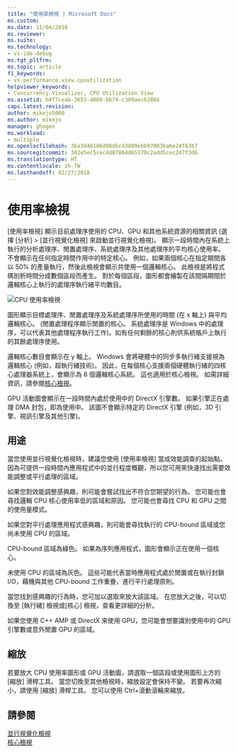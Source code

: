 ```yaml
---
title: "使用率檢視 | Microsoft Docs"
ms.custom: 
ms.date: 11/04/2016
ms.reviewer: 
ms.suite: 
ms.technology:
- vs-ide-debug
ms.tgt_pltfrm: 
ms.topic: article
f1_keywords:
- vs.performance.view.cpuutilization
helpviewer_keywords:
- Concurrency Visualizer, CPU Utilization View
ms.assetid: b4f7ceab-3653-4069-bb74-c309aec62866
caps.latest.revision: 
author: mikejo5000
ms.author: mikejo
manager: ghogen
ms.workload:
- multiple
ms.openlocfilehash: 36a3d46186d98dbcd3d89ebb97003ba6e24fb3b7
ms.sourcegitcommit: 342e5ec5cec4d07864d65379c2add5cec247f3d6
ms.translationtype: HT
ms.contentlocale: zh-TW
ms.lasthandoff: 02/27/2018
---
```

# <a name="utilization-view"></a>使用率檢視
[使用率檢視] 顯示目前處理序使用的 CPU、GPU 和其他系統資源的相關資訊 (選擇 [分析] > [並行視覺化檢視] 來啟動並行視覺化檢視)。 顯示一段時間內在系統上執行的分析處理序、閒置處理序、系統處理序及其他處理序的平均核心使用率。 不會顯示在任何指定時間作用中的特定核心。 例如，如果兩個核心在指定期間各以 50% 的產量執行，然後此檢視會顯示共使用一個邏輯核心。 此檢視是將程式碼剖析時間分成數個區段而產生。 對於每個區段，圖形都會繪製在該間隔期間於邏輯核心上執行的處理序執行緒平均數目。  
  
 ![CPU 使用率檢視](../profiling/media/vsts_ppacpuutil.png "VSTS_PPAcpuUtil")  
  
 圖形顯示目標處理序、閒置處理序及系統處理序所使用的時間 (在 x 軸上) 與平均邏輯核心。 (閒置處理程序顯示閒置的核心。 系統處理序是 Windows 中的處理序，可以代表其他處理程序執行工作)。如有任何剩餘的核心則供系統帳戶上執行的其餘處理序使用。  
  
 邏輯核心數目會顯示在 y 軸上。 Windows 會將硬體中的同步多執行緒支援視為邏輯核心 (例如，超執行緒技術)。 因此，在每個核心支援兩個硬體執行緒的四核心處理器系統上，會顯示為 8 個邏輯核心系統。 這也適用於核心檢視。 如需詳細資訊，請參閱[核心檢視](../profiling/cores-view.md)。  
  
 GPU 活動圖會顯示在一段時間內處於使用中的 DirectX 引擎數。  如果引擎正在處理 DMA 封包，即為使用中。  該圖不會顯示特定的 DirectX 引擎 (例如，3D 引擎、視訊引擎及其他引擎)。  
  
## <a name="purpose"></a>用途  
 當您使用並行視覺化檢視時，建議您使用 [使用率檢視] 當成效能調查的起始點。 因為可提供一段時間內應用程式中的並行程度概觀，所以您可用來快速找出需要效能調整或平行處理的區域。  
  
 如果您對效能調整感興趣，則可能會嘗試找出不符合您期望的行為。 您可能也會尋找邏輯 CPU 核心使用率低的區域和原因。 您可能也會尋找 CPU 和 GPU 之間的使用量模式。  
  
 如果您對平行處理應用程式感興趣，則可能會尋找執行的 CPU-bound 區域或您尚未使用 CPU 的區域。  
  
 CPU-bound 區域為綠色。 如果為序列應用程式，圖形會顯示正在使用一個核心。  
  
 未使用 CPU 的區域為灰色。 這些可能代表當時應用程式處於閒置或在執行封鎖 I/O，藉機與其他 CPU-bound 工作重疊，進行平行處理原則。  
  
 當您找到感興趣的行為時，您可加以選取來放大該區域。 在您放大之後，可以切換至 [執行緒] 檢視或[核心] 檢視，查看更詳細的分析。  
  
 如果您使用 C++ AMP 或 DirectX 來使用 GPU，您可能會想要識別使用中的 GPU 引擎數或意外閒置 GPU 的區域。  
  
## <a name="zooming"></a>縮放  
 若要放大 CPU 使用率圖形或 GPU 活動圖，請選取一個區段或使用圖形上方的 [縮放] 滑桿工具。 當您切換至其他檢視時，縮放設定會保持不變。 若要再次縮小，請使用 [縮放] 滑桿工具。 您可以使用 Ctrl+滾動滾輪來縮放。  
  
## <a name="see-also"></a>請參閱  
 [並行視覺化檢視](../profiling/concurrency-visualizer.md)   
 [核心檢視](../profiling/cores-view.md)